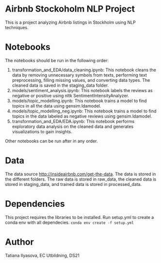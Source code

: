 
# Airbnb Stockoholm NLP Project

This is a project analyzing Airbnb listings in Stockholm using NLP techniques.

# Notebooks

The notebooks should be run in the following order:
1. transformation_and_EDA/data_cleaning.ipynb: This notebook cleans the data by removing unnecessary symbols from texts, performing text preprocessing, filling missing values, and converting data types. The cleaned data is saved in the staging_data folder.
2. models/sentiment_analysis.ipynb: This notebook labels the reviews as negative or positive using nltk SentimentIntensityAnalyzer.
3. models/topic_modelling.ipynb: This notebook trains a model to find topics in all the data using gensim.ldamodel.
4. models/topic_modelling_neg.ipynb: This notebook trains a model to find topics in the data labeled as negative reviews using gensim.ldamodel.
5. transformation_and_EDA/EDA.ipynb: This notebook performs exploratory data analysis on the cleaned data and generates visualizations to gain insights.

Other notebooks can be run after in any order.

# Data

The data source http://insideairbnb.com/get-the-data.
The data is stored in the different folders. The raw data is stored in raw_data, the cleaned data is stored in staging_data, and trained data is stored in processed_data.

# Dependencies

This project requires the libraries to be installed. Run setup.yml to create a conda env with all dependecies.
``conda env create -f setup.yml``

# Author

Tatiana Ilyasova, EC Utbildning, DS21